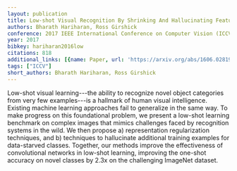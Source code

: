 ```yaml
---
layout: publication
title: Low-shot Visual Recognition By Shrinking And Hallucinating Features
authors: Bharath Hariharan, Ross Girshick
conference: 2017 IEEE International Conference on Computer Vision (ICCV)
year: 2017
bibkey: hariharan2016low
citations: 818
additional_links: [{name: Paper, url: 'https://arxiv.org/abs/1606.02819'}]
tags: ["ICCV"]
short_authors: Bharath Hariharan, Ross Girshick
---
```

Low-shot visual learning---the ability to recognize novel object categories
from very few examples---is a hallmark of human visual intelligence. Existing
machine learning approaches fail to generalize in the same way. To make
progress on this foundational problem, we present a low-shot learning benchmark
on complex images that mimics challenges faced by recognition systems in the
wild. We then propose a) representation regularization techniques, and b)
techniques to hallucinate additional training examples for data-starved
classes. Together, our methods improve the effectiveness of convolutional
networks in low-shot learning, improving the one-shot accuracy on novel classes
by 2.3x on the challenging ImageNet dataset.